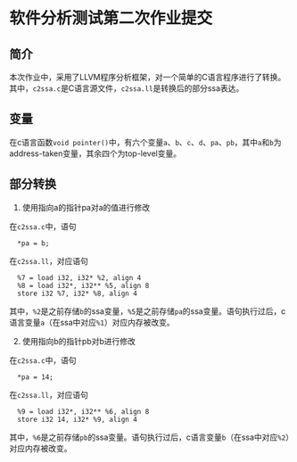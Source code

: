 软件分析测试第二次作业提交
=======================

## 简介

本次作业中，采用了LLVM程序分析框架，对一个简单的C语言程序进行了转换。其中，`c2ssa.c`是C语言源文件，`c2ssa.ll`是转换后的部分ssa表达。

## 变量

在c语言函数`void pointer()`中，有六个变量`a`、`b`、`c`、`d`、`pa`、`pb`，其中`a`和`b`为address-taken变量，其余四个为top-level变量。

## 部分转换
1. 使用指向a的指针pa对a的值进行修改

在`c2ssa.c`中，语句
```
  *pa = b;
```

在`c2ssa.ll`，对应语句
```
  %7 = load i32, i32* %2, align 4
  %8 = load i32*, i32** %5, align 8
  store i32 %7, i32* %8, align 4
```

其中，`%2`是之前存储`b`的ssa变量，`%5`是之前存储`pa`的ssa变量。语句执行过后，c语言变量`a`（在ssa中对应`%1`）对应内存被改变。

2. 使用指向b的指针pb对b进行修改

在`c2ssa.c`中，语句
```
  *pa = 14;
```

在`c2ssa.ll`，对应语句
```
  %9 = load i32*, i32** %6, align 8
  store i32 14, i32* %9, align 4
```

其中，`%6`是之前存储`pb`的ssa变量。语句执行过后，c语言变量`b`（在ssa中对应`%2`）对应内存被改变。

